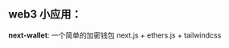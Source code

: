 <!--
 * @Author: lee
 * @Date: 2023-05-06 15:42:40
 * @LastEditTime: 2023-05-08 18:21:03
-->
## web3 小应用：
**next-wallet**:  一个简单的加密钱包 next.js + ethers.js + tailwindcss


